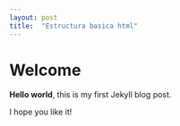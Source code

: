 ```yaml
---
layout: post
title:  "Estructura basica html"
---
```


# Welcome

**Hello world**, this is my first Jekyll blog post.

I hope you like it!
